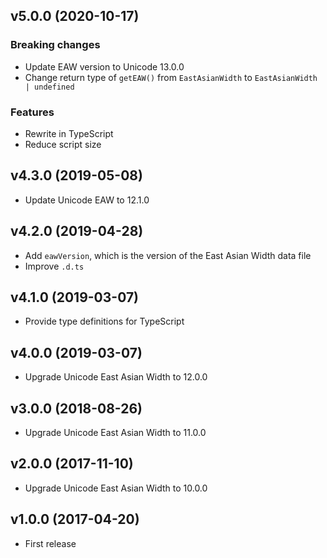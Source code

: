 ## v5.0.0 (2020-10-17)
### Breaking changes
- Update EAW version to Unicode 13.0.0
- Change return type of `getEAW()` from `EastAsianWidth` to `EastAsianWidth | undefined`

### Features
- Rewrite in TypeScript
- Reduce script size

## v4.3.0 (2019-05-08)
- Update Unicode EAW to 12.1.0

## v4.2.0 (2019-04-28)
- Add `eawVersion`, which is the version of the East Asian Width data file
- Improve `.d.ts`

## v4.1.0 (2019-03-07)
- Provide type definitions for TypeScript

## v4.0.0 (2019-03-07)
- Upgrade Unicode East Asian Width to 12.0.0

## v3.0.0 (2018-08-26)
- Upgrade Unicode East Asian Width to 11.0.0

## v2.0.0 (2017-11-10)
- Upgrade Unicode East Asian Width to 10.0.0

## v1.0.0 (2017-04-20)
- First release
